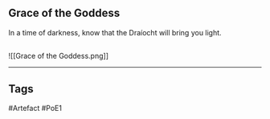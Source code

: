 ## Grace of the Goddess
In a time of darkness, know that the Draíocht will bring you light.
##
![[Grace of the Goddess.png]]

---
## Tags
#Artefact
#PoE1
